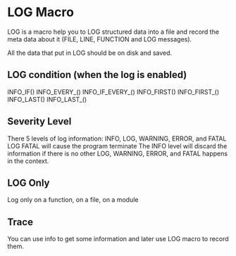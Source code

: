 LOG Macro
=========

LOG is a macro help you to LOG structured data into a file and record the meta data about it (FILE, LINE, FUNCTION and LOG messages).

All the data that put in LOG should be on disk and saved.

## LOG condition (when the log is enabled)

INFO_IF()
INFO_EVERY_()
INFO_IF_EVERY_()
INFO_FIRST()
INFO_FIRST_()
INFO_LAST()
INFO_LAST_()

## Severity Level

There 5 levels of log information: INFO, LOG, WARNING, ERROR, and FATAL
LOG FATAL will cause the program terminate
The INFO level will discard the information if there is no other LOG, WARNING, ERROR, and FATAL happens in the context.

## LOG Only

Log only on a function, on a file, on a module

## Trace

You can use info to get some information and later use LOG macro to record them.
